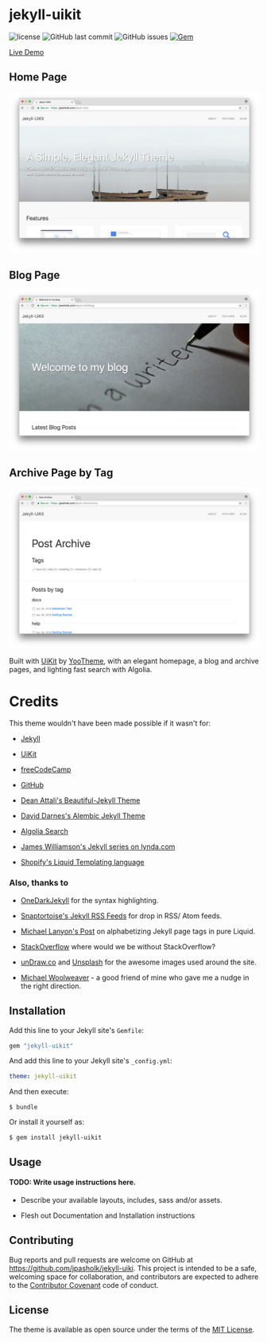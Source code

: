 # jekyll-uikit

![license](https://img.shields.io/github/license/jpasholk/jekyll-uikit.svg) ![GitHub last commit](https://img.shields.io/github/last-commit/jpasholk/jekyll-uikit.svg) ![GitHub issues](https://img.shields.io/github/issues-raw/jpasholk/jekyll-uikit.svg) [![Gem](https://img.shields.io/gem/dt/jekyll-uikit.svg)](https://rubygems.org/gems/jekyll-uikit)

[Live Demo](https://jpasholk.com/jekyll-uikit/)

## Home Page

![Jekyll-UiKit](/Screenshot.png)

## Blog Page

![Jekyll-UiKit Blog](/docs/Blog-Screenshot.png)

## Archive Page by Tag

![Jekyll-UiKit Archives](/docs/Archives-Screenshot.png)


Built with [UiKit](https://getuikit.com/) by [YooTheme](https://yootheme.com/), with an elegant homepage, a blog and archive pages, and lighting fast search with Algolia.

# Credits

This theme wouldn't have been made possible if it wasn't for:

* [Jekyll](https://jekyllrb.com/)

* [UiKit](https://getuikit.com/)

* [freeCodeCamp](https://www.freecodecamp.org/)

* [GitHub](https://www.github.com/)

* [Dean Attali's Beautiful-Jekyll Theme](https://github.com/daattali/beautiful-jekyll)

* [David Darnes's Alembic Jekyll Theme](https://github.com/daviddarnes/alembic)

* [Algolia Search](https://www.algolia.com/)

* [James Williamson's Jekyll series on lynda.com](https://www.lynda.com/Jekyll-tutorials/Jekyll-Web-Designers/383124-2.html)

* [Shopify's Liquid Templating language](https://help.shopify.com/themes/liquid)

### Also, thanks to

* [OneDarkJekyll](https://github.com/mgyongyosi/OneDarkJekyll) for the syntax highlighting.

* [Snaptortoise's Jekyll RSS Feeds](https://github.com/snaptortoise/jekyll-rss-feeds) for drop in RSS/ Atom feeds.

* [Michael Lanyon's Post](https://blog.lanyonm.org/articles/2013/11/21/alphabetize-jekyll-page-tags-pure-liquid.html) on alphabetizing Jekyll page tags in pure Liquid.

* [StackOverflow](https://stackoverflow.com/search?q=Jekyll) where would we be without StackOverflow?

* [unDraw.co](https://undraw.co) and [Unsplash](https://unsplash.com) for the awesome images used around the site.

* [Michael Woolweaver](https://github.com/mwoolweaver) - a good friend of mine who gave me a nudge in the right direction.


## Installation

Add this line to your Jekyll site's `Gemfile`:

```ruby
gem "jekyll-uikit"
```

And add this line to your Jekyll site's `_config.yml`:

```yaml
theme: jekyll-uikit
```

And then execute:

    $ bundle

Or install it yourself as:

    $ gem install jekyll-uikit

## Usage

#### TODO: Write usage instructions here.

* Describe your available layouts, includes, sass and/or assets.

* Flesh out Documentation and Installation instructions

## Contributing

Bug reports and pull requests are welcome on GitHub at https://github.com/jpasholk/jekyll-uiki. This project is intended to be a safe, welcoming space for collaboration, and contributors are expected to adhere to the [Contributor Covenant](http://contributor-covenant.org) code of conduct.


## License

The theme is available as open source under the terms of the [MIT License](https://opensource.org/licenses/MIT).
